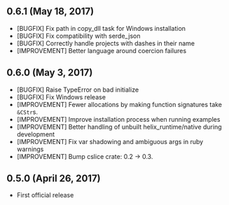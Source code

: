 ## 0.6.1 (May 18, 2017)

* [BUGFIX] Fix path in copy_dll task for Windows installation
* [BUGFIX] Fix compatibility with serde_json
* [BUGFIX] Correctly handle projects with dashes in their name
* [IMPROVEMENT] Better language around coercion failures

## 0.6.0 (May 3, 2017)

* [BUGFIX] Raise TypeError on bad initialize
* [BUGFIX] Fix Windows release
* [IMPROVEMENT] Fewer allocations by making function signatures take `&CStr`s.
* [IMPROVEMENT] Improve installation process when running examples
* [IMPROVEMENT] Better handling of unbuilt helix_runtime/native during development
* [IMPROVEMENT] Fix var shadowing and ambiguous args in ruby warnings
* [IMPROVEMENT] Bump cslice crate: 0.2 -> 0.3.

## 0.5.0 (April 26, 2017)

* First official release
